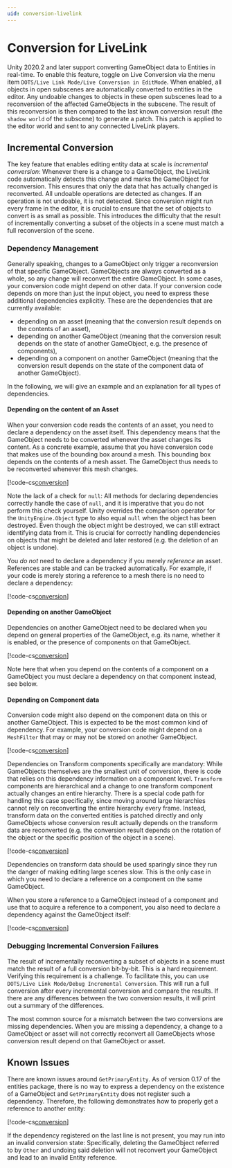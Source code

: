 ```yaml
---
uid: conversion-livelink
---
```

# Conversion for LiveLink

Unity 2020.2 and later support converting GameObject data to Entities in real-time. To enable this feature, toggle on Live Conversion via the menu item `DOTS/Live Link Mode/Live Conversion in EditMode`. When enabled, all objects in open subscenes are automatically converted to entities in the editor. Any undoable changes to objects in these open subscenes lead to a reconversion of the affected GameObjects in the subscene. The result of this reconversion is then compared to the last known conversion result (the `shadow world` of the subscene) to generate a patch. This patch is applied to the editor world and sent to any connected LiveLink players.

## Incremental Conversion
The key feature that enables editing entity data at scale is _incremental conversion_: Whenever there is a change to a GameObject, the LiveLink code automatically detects this change and marks the GameObject for reconversion. This ensures that only the data that has actually changed is reconverted. All undoable operations are detected as changes. If an operation is not undoable, it is not detected. Since conversion might run every frame in the editor, it is crucial to ensure that the set of objects to convert is as small as possible. This introduces the difficulty that the result of incrementally converting a subset of the objects in a scene must match a full reconversion of the scene.

### Dependency Management
Generally speaking, changes to a GameObject only trigger a reconversion of that specific GameObject. GameObjects are always converted as a whole, so any change will reconvert the entire GameObject. In some cases, your conversion code might depend on other data. If your conversion code depends on more than just the input object, you need to express these additional dependencies explicitly. These are the dependencies that are currently available:
 * depending on an asset (meaning that the conversion result depends on the contents of an asset),
 * depending on another GameObject (meaning that the conversion result depends on the state of another GameObject, e.g. the presence of components),
 * depending on a component on another GameObject (meaning that the conversion result depends on the state of the component data of another GameObject).

In the following, we will give an example and an explanation for all types of dependencies.

#### Depending on the content of an Asset
When your conversion code reads the contents of an asset, you need to declare a dependency on the asset itself. This dependency means that the GameObject needs to be converted whenever the asset changes its content. As a concrete example, assume that you have conversion code that makes use of the bounding box around a mesh. This bounding box depends on the contents of a mesh asset. The GameObject thus needs to be reconverted whenever this mesh changes.

[!code-cs[conversion](../DocCodeSamples.Tests/ConversionExamples.cs#DependencyOnAsset)]

Note the lack of a check for `null`: All methods for declaring dependencies correctly handle the case of `null`, and it is imperative that you do not perform this check yourself. Unity overrides the comparison operator for the `UnityEngine.Object` type to also equal `null` when the object has been destroyed. Even though the object might be destroyed, we can still extract identifying data from it. This is crucial for correctly handling dependencies on objects that might be deleted and later restored (e.g. the deletion of an object is undone).

You _do not_ need to declare a dependency if you merely _reference_ an asset. References are stable and can be tracked automatically. For example, if your code is merely storing a reference to a mesh there is no need to declare a dependency:

[!code-cs[conversion](../DocCodeSamples.Tests/ConversionExamples.cs#NoDependencyOnAssetReference)]

#### Depending on another GameObject
Dependencies on another GameObject need to be declared when you depend on general properties of the GameObject, e.g. its name, whether it is enabled, or the presence of components on that GameObject.

[!code-cs[conversion](../DocCodeSamples.Tests/ConversionExamples.cs#DependencyOnName)]

Note here that when you depend on the contents of a component on a GameObject you must declare a dependency on that component instead, see below.

#### Depending on Component data
Conversion code might also depend on the component data on this or another GameObject. This is expected to be the most common kind of dependency. For example, your conversion code might depend on a `MeshFilter` that may or may not be stored on another GameObject.

[!code-cs[conversion](../DocCodeSamples.Tests/ConversionExamples.cs#DependencyOnComponent)]

Dependencies on Transform components specifically are mandatory: While GameObjects themselves are the smallest unit of conversion, there is code that relies on this dependency information on a component level. `Transform` components are hierarchical and a change to one transform component actually changes an entire hierarchy. There is a special code path for handling this case specifically, since moving around large hierarchies cannot rely on reconverting the entire hierarchy every frame. Instead, transform data on the converted entities is patched directly and only GameObjects whose conversion result actually depends on the transform data are reconverted (e.g. the conversion result depends on the rotation of the object or the specific position of the object in a scene).

[!code-cs[conversion](../DocCodeSamples.Tests/ConversionExamples.cs#DependencyOnTransformComponent)]

Dependencies on transform data should be used sparingly since they run the danger of making editing large scenes slow. This is the only case in which you need to declare a reference on a component on the same GameObject.

When you store a reference to a GameObject instead of a component and use that to acquire a reference to a component, you also need to declare a dependency against the GameObject itself:

[!code-cs[conversion](../DocCodeSamples.Tests/ConversionExamples.cs#DependencyOnOtherMeshFilterComponent)]

### Debugging Incremental Conversion Failures
The result of incrementally reconverting a subset of objects in a scene must match the result of a full conversion bit-by-bit. This is a hard requirement. Verifying this requirement is a challenge. To facilitate this, you can use `DOTS/Live Link Mode/Debug Incremental Conversion`. This will run a full conversion after every incremental conversion and compare the results. If there are any differences between the two conversion results, it will print out a summary of the differences.

The most common source for a mismatch between the two conversions are missing dependencies. When you are missing a dependency, a change to a GameObject or asset will not correctly reconvert all GameObjects whose conversion result depend on that GameObject or asset.


## Known Issues
There are known issues around `GetPrimaryEntity`. As of version 0.17 of the entities package, there is no way to express a dependency on the existence of a GameObject and `GetPrimaryEntity` does not register such a dependency. Therefore, the following demonstrates how to properly get a reference to another entity:

[!code-cs[conversion](../DocCodeSamples.Tests/ConversionExamples.cs#GetPrimaryEntityFailure)]

If the dependency registered on the last line is not present, you may run into an invalid conversion state: Specifically, deleting the GameObject referred to by `Other` and undoing said deletion will not reconvert your GameObject and lead to an invalid Entity reference.
